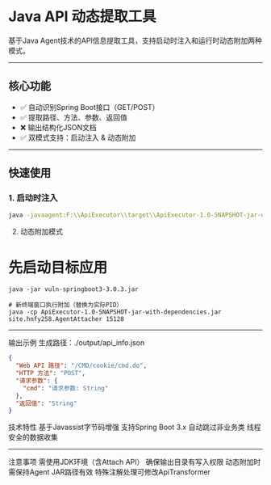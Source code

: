 # Java API 动态提取工具

基于Java Agent技术的API信息提取工具，支持启动时注入和运行时动态附加两种模式。

---

## 核心功能
- ✅ 自动识别Spring Boot接口（GET/POST）
- ✅ 提取路径、方法、参数、返回值
- ❌ 输出结构化JSON文档
- ✅ 双模式支持：启动注入 & 动态附加

---

## 快速使用

### 1. 启动时注入
```bash
java -javaagent:F:\\ApiExecutor\\target\\ApiExecutor-1.0-SNAPSHOT-jar-with-dependencies.jar -jar vuln-springboot3-3.0.3.jar
```

2. 动态附加模式
# 先启动目标应用
```
java -jar vuln-springboot3-3.0.3.jar

# 新终端窗口执行附加（替换为实际PID）
java -cp ApiExecutor-1.0-SNAPSHOT-jar-with-dependencies.jar site.hnfy258.AgentAttacher 15128
```

---

输出示例
生成路径：./output/api_info.json

```json
{
  "Web API 路径": "/CMD/cookie/cmd.do",
  "HTTP 方法": "POST",
  "请求参数": {
    "cmd": "请求参数: String"
  },
  "返回值": "String"
}
```


技术特性
基于Javassist字节码增强
支持Spring Boot 3.x
自动跳过非业务类
线程安全的数据收集

---

注意事项
需使用JDK环境（含Attach API）
确保输出目录有写入权限
动态附加时需保持Agent JAR路径有效
特殊注解处理可修改ApiTransformer
